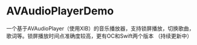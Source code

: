 # AVAudioPlayerDemo
一个基于AVAudioPlayer（使用XIB）的音乐播放器，支持锁屏播放，切换歌曲，歌词等。锁屏播放时间点准确度较高，更有OC和Swift两个版本
（持续更新中）
